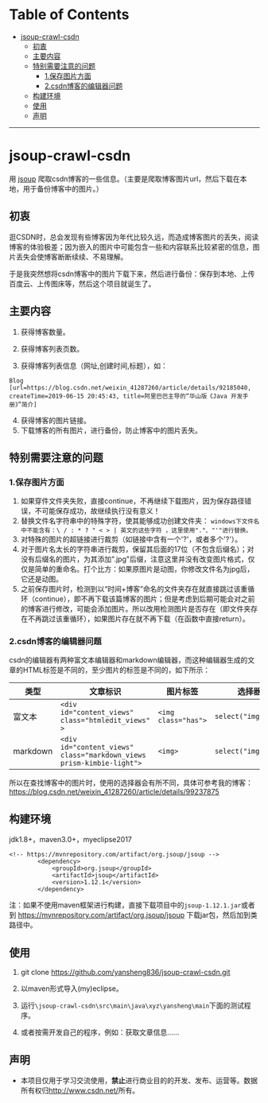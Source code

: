 Table of Contents
=================

* [jsoup\-crawl\-csdn](#jsoup-crawl-csdn)
  * [初衷](#%E5%88%9D%E8%A1%B7)
  * [主要内容](#%E4%B8%BB%E8%A6%81%E5%86%85%E5%AE%B9)
  * [特别需要注意的问题](#%E7%89%B9%E5%88%AB%E9%9C%80%E8%A6%81%E6%B3%A8%E6%84%8F%E7%9A%84%E9%97%AE%E9%A2%98)
    * [1\.保存图片方面](#1%E4%BF%9D%E5%AD%98%E5%9B%BE%E7%89%87%E6%96%B9%E9%9D%A2)
    * [2\.csdn博客的编辑器问题](#2csdn%E5%8D%9A%E5%AE%A2%E7%9A%84%E7%BC%96%E8%BE%91%E5%99%A8%E9%97%AE%E9%A2%98)
  * [构建环境](#%E6%9E%84%E5%BB%BA%E7%8E%AF%E5%A2%83)
  * [使用](#%E4%BD%BF%E7%94%A8)
  * [声明](#%E5%A3%B0%E6%98%8E)

---

# jsoup-crawl-csdn

用 [jsoup](https://github.com/jhy/jsoup) 爬取csdn博客的一些信息。（主要是爬取博客图片url，然后下载在本地，用于备份博客中的图片。）


## 初衷

逛CSDN时，总会发现有些博客因为年代比较久远，而造成博客图片的丢失，阅读博客的体验极差；因为嵌入的图片中可能包含一些和内容联系比较紧密的信息，图片丢失会使博客断断续续、不易理解。

于是我突然想将csdn博客中的图片下载下来，然后进行备份：保存到本地、上传百度云、上传图床等，然后这个项目就诞生了。


## 主要内容

1. 获得博客数量。

2. 获得博客列表页数。

3. 获得博客列表信息（网址,创建时间,标题），如：
```
Blog [url=https://blog.csdn.net/weixin_41287260/article/details/92185040, createTime=2019-06-15 20:45:43, title=阿里巴巴主导的“华山版《Java 开发手册》”简介]
```
4. 获得博客的图片链接。
5. 下载博客的所有图片，进行备份，防止博客中的图片丢失。



## 特别需要注意的问题

### 1.保存图片方面

1. 如果穿件文件夹失败，直接continue，不再继续下载图片，因为保存路径错误，不可能保存成功，故继续执行没有意义！
2. 替换文件名字符串中的特殊字符，使其能够成功创建文件夹：
`windows下文件名中不能含有：\ / : * ? " < > | 英文的这些字符 ，这里使用"."、"'"进行替换。`
3. 对特殊的图片的超链接进行裁剪（如链接中含有一个'?'，或者多个'?'）。
4. 对于图片名太长的字符串进行裁剪，保留其后面的17位（不包含后缀名）；对没有后缀名的图片，为其添加".jpg"后缀，注意这里并没有改变图片格式，仅仅是简单的重命名。打个比方：如果原图片是动图，你修改文件名为jpg后，它还是动图。
5. 之前保存图片时，检测到以“时间+博客”命名的文件夹存在就直接跳过该重循环（continue），即不再下载该篇博客的图片；但是考虑到后期可能会对之前的博客进行修改，可能会添加图片。所以改用检测图片是否存在（即文件夹存在不再跳过该重循环），如果图片存在就不再下载（在函数中直接return）。


### 2.csdn博客的编辑器问题

csdn的编辑器有两种富文本编辑器和markdown编辑器，而这种编辑器生成的文章的HTML标签是不同的，至少图片的标签是不同的，如下所示：


| 类型     | 文章标识 | 图片标签 | 选择器 |
| -------- | -------- | -------- | ------ |
| 富文本   |    `<div id="content_views" class="htmledit_views" >`      |      `<img class="has">`    |    `select("img.has")`    |
| markdown |     `<div id="content_views" class="markdown_views prism-kimbie-light">`     |    `<img>`      |   `select("img")`     |


所以在查找博客中的图片时，使用的选择器会有所不同，具体可参考我的博客：<https://blog.csdn.net/weixin_41287260/article/details/99237875>



## 构建环境

jdk1.8+，maven3.0+，myeclipse2017

```maven
<!-- https://mvnrepository.com/artifact/org.jsoup/jsoup -->
		<dependency>
			<groupId>org.jsoup</groupId>
			<artifactId>jsoup</artifactId>
			<version>1.12.1</version>
		</dependency>
```

注：如果不使用maven框架进行构建，直接下载项目中的`jsoup-1.12.1.jar`或者到 <https://mvnrepository.com/artifact/org.jsoup/jsoup> 下载jar包，然后加到类路径中。



## 使用
1. git clone https://github.com/yansheng836/jsoup-crawl-csdn.git

2. 以maven形式导入(my)eclipse。

3. 运行`\jsoup-crawl-csdn\src\main\java\xyz\yansheng\main`下面的测试程序。

4. 或者按需开发自己的程序，例如：获取文章信息……



## 声明

- 本项目仅用于学习交流使用，**禁止**进行商业目的的开发、发布、运营等。数据所有权归<http://www.csdn.net/>所有。